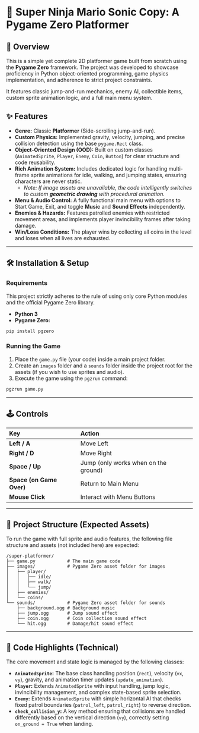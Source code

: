 # 🚀 Super Ninja Mario Sonic Copy: A Pygame Zero Platformer

## 🌟 Overview

This is a simple yet complete 2D platformer game built from scratch using the **Pygame Zero** framework. The project was developed to showcase proficiency in Python object-oriented programming, game physics implementation, and adherence to strict project constraints.

It features classic jump-and-run mechanics, enemy AI, collectible items, custom sprite animation logic, and a full main menu system.

## ✨ Features

  * **Genre:** Classic **Platformer** (Side-scrolling jump-and-run).
  * **Custom Physics:** Implemented gravity, velocity, jumping, and precise collision detection using the base `pygame.Rect` class.
  * **Object-Oriented Design (OOD):** Built on custom classes (`AnimatedSprite`, `Player`, `Enemy`, `Coin`, `Button`) for clear structure and code reusability.
  * **Rich Animation System:** Includes dedicated logic for handling multi-frame sprite animations for idle, walking, and jumping states, ensuring characters are never static.
      * *Note: If image assets are unavailable, the code intelligently switches to custom **geometric drawing** with procedural animation.*
  * **Menu & Audio Control:** A fully functional main menu with options to Start Game, Exit, and toggle **Music** and **Sound Effects** independently.
  * **Enemies & Hazards:** Features patrolled enemies with restricted movement areas, and implements player invincibility frames after taking damage.
  * **Win/Loss Conditions:** The player wins by collecting all coins in the level and loses when all lives are exhausted.

-----

## 🛠️ Installation & Setup

### Requirements

This project strictly adheres to the rule of using only core Python modules and the official Pygame Zero library.

  * **Python 3**
  * **Pygame Zero:**

<!-- end list -->

```bash
pip install pgzero
```

### Running the Game

1.  Place the `game.py` file (your code) inside a main project folder.
2.  Create an `images` folder and a `sounds` folder inside the project root for the assets (if you wish to use sprites and audio).
3.  Execute the game using the `pgzrun` command:

<!-- end list -->

```bash
pgzrun game.py
```

-----

## 🕹️ Controls

| Key | Action |
| :--- | :--- |
| **Left / A** | Move Left |
| **Right / D** | Move Right |
| **Space / Up** | Jump (only works when on the ground) |
| **Space (on Game Over)** | Return to Main Menu |
| **Mouse Click** | Interact with Menu Buttons |

-----

## 📂 Project Structure (Expected Assets)

To run the game with full sprite and audio features, the following file structure and assets (not included here) are expected:

```
/super-platformer/
├── game.py            # The main game code
├── images/            # Pygame Zero asset folder for images
│   ├── player/
│   │   ├── idle/
│   │   ├── walk/
│   │   └── jump/
│   ├── enemies/
│   └── coins/
└── sounds/            # Pygame Zero asset folder for sounds
    ├── background.ogg # Background music
    ├── jump.ogg       # Jump sound effect
    ├── coin.ogg       # Coin collection sound effect
    └── hit.ogg        # Damage/hit sound effect
```

-----

## 📝 Code Highlights (Technical)

The core movement and state logic is managed by the following classes:

  * **`AnimatedSprite`:** The base class handling position (`rect`), velocity (`vx`, `vy`), gravity, and animation timer updates (`update_animation`).
  * **`Player`:** Extends `AnimatedSprite` with input handling, jump logic, invincibility management, and complex state-based sprite selection.
  * **`Enemy`:** Extends `AnimatedSprite` with simple horizontal AI that checks fixed patrol boundaries (`patrol_left`, `patrol_right`) to reverse direction.
  * **`check_collision_y`:** A key method ensuring that collisions are handled differently based on the vertical direction (`vy`), correctly setting `on_ground = True` when landing.
